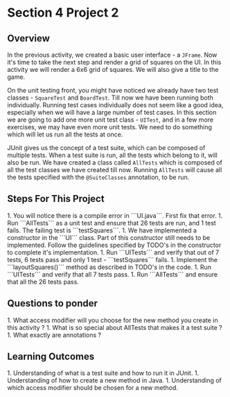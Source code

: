 <h1>Section 4 Project 2</h1>

<h2>Overview</h2>

In the previous activity, we created a basic user interface - a ```JFrame```. Now it's time to take the next step and render a grid of squares on the UI. In this activity we will render a 6x6 grid of squares. We will also give a title to the game.

On the unit testing front, you might have noticed we already have two test classes - ```SquareTest``` and ```BoardTest```. Till now we have been running both individually. Running test cases individually does not seem like a good idea, especially when we will have a large number of test cases. In this section we are going to add one more unit test class - ```UITest```, and in a few more exercises, we may have even more unit tests. We need to do something which will let us run all the tests at once.

JUnit gives us the concept of a test suite, which can be composed of multiple tests. When a test suite is run, all the tests which belong to it, will also be run. We have created a class called ```AllTests``` which is composed of all the test classes we have created till now. Running ```AllTests``` will cause all the tests specified with the ```@SuiteClasses``` annotation, to be run.

<h2>Steps For This Project</h2>
 1. You will notice there is a compile error in ```UI.java```. First fix that error.
 1. Run ```AllTests``` as a unit test and ensure that 26 tests are run, and 1 test fails. The failing test is ```testSquares```.
 1. We have implemented a constructor in the ```UI``` class. Part of this constructor still needs to be implemented. Follow the guidelines specified by TODO's in the constructor to complete it's implementation.
 1. Run ```UITests``` and verify that out of 7 tests, 6 tests pass and only 1 test - ```testSquares``` fails.
 1. Implement the ```layoutSquares()``` method as described in TODO's in the code.
 1. Run ```UITests``` and verify that all 7 tests pass.
 1. Run ```AllTests``` and ensure that all the 26 tests pass. 

<h2>Questions to ponder</h2>
 1. What access modifier will you choose for the new method you create in this activity ?
 1. What is so special about AllTests that makes it a test suite ?
 1. What exactly are annotations ?

<h2>Learning Outcomes</h2>
 1. Understanding of what is a test suite and how to run it in JUnit.
 1. Understanding of how to create a new method in Java.
 1. Understanding of which access modifier should be chosen for a new method.
